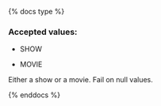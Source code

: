 {% docs type %}

### Accepted values:

- SHOW

- MOVIE

Either a show or a movie. Fail on null values.

{% enddocs %}
